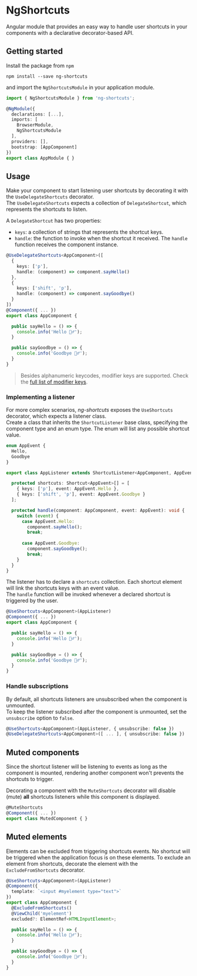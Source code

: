 # NgShortcuts

Angular module that provides an easy way to handle user shortcuts in your components with a
declarative decorator-based API.

## Getting started

Install the package from `npm` 
```
npm install --save ng-shortcuts
```

and import the `NgShortcutsModule` in your application module.

```typescript
import { NgShortcutsModule } from 'ng-shortcuts';

@NgModule({
  declarations: [...],
  imports: [
    BrowserModule,
    NgShortcutsModule
  ],
  providers: [],
  bootstrap: [AppComponent]
})
export class AppModule { }
```

## Usage

Make your component to start listening user shortcuts by decorating it with the `UseDelegateShortcuts` decorator.  
The `UseDelegateShortcuts` expects a collection of `DelegateShortcut`, which represents the shortcuts to listen.

A `DelegateShortcut` has two properties:
- `keys`: a collection of strings that represents the shortcut keys.
- `handle`: the function to invoke when the shortcut it received.
The `handle` function receives the component instance.

```typescript
@UseDelegateShortcuts<AppComponent>([
  {
    keys: ['p'],
    handle: (component) => component.sayHello()
  },
  {
    keys: ['shift', 'p'],
    handle: (component) => component.sayGoodbye()
  }
])
@Component({ ... })
export class AppComponent {

  public sayHello = () => {
    console.info('Hello 🙋‍♂️');
  }

  public sayGoodbye = () => {
    console.info('Goodbye 🙋‍♂️');
  }
}
```

> Besides alphanumeric keycodes, modifier keys are supported. Check the [full list of modifier keys](https://www.w3.org/TR/DOM-Level-3-Events-key/#keys-modifier).

### Implementing a listener

For more complex scenarios, *ng-shortcuts* exposes the `UseShortcuts` decorator, which expects a listener class.  
Create a class that inherits the `ShortcutListener` base class, specifying the component type and an enum type. The enum will list any possible shortcut value.

```typescript
enum AppEvent {
  Hello,
  Goodbye
}

export class AppListener extends ShortcutListener<AppComponent, AppEvent> {

  protected shortcuts: Shortcut<AppEvent>[] = [
    { keys: ['p'], event: AppEvent.Hello },
    { keys: ['shift', 'p'], event: AppEvent.Goodbye }
  ];

  protected handle(component: AppComponent, event: AppEvent): void {
    switch (event) {
      case AppEvent.Hello:
        component.sayHello();
        break;
    
      case AppEvent.Goodbye:
        component.sayGoodbye();
        break;
    }
  }
}
```
The listener has to declare a `shortcuts` collection. Each shortcut element will link the shortcuts keys with an event value.  
The `handle` function will be invoked whenever a declared shortcut is triggered by the user.

```typescript
@UseShortcuts<AppComponent>(AppListener)
@Component({ ... })
export class AppComponent {

  public sayHello = () => {
    console.info('Hello 🙋‍♂️');
  }

  public sayGoodbye = () => {
    console.info('Goodbye 🙋‍♂️');
  }
}
```

### Handle subscriptions

By default, all shortcuts listeners are unsubscribed when the component is unmounted.  
To keep the listener subscribed after the component is unmounted, set the `unsubscribe` option to `false`.

```typescript
@UseShortcuts<AppComponent>(AppListener, { unsubscribe: false })
@UseDelegateShortcuts<AppComponent>([ ... ], { unsubscribe: false })
```

## Muted components

Since the shortcut listener will be listening to events as long as the component is mounted,
rendering another component won't prevents the shortcuts to trigger.

Decorating a component with the `MuteShortcuts` decorator will disable (mute) **all** shortcuts listeners
while this component is displayed.

```typescript
@MuteShortcuts
@Component({ ... })
export class MutedComponent { }
```

## Muted elements

Elements can be excluded from triggering shortcuts events. No shortcut will be triggered when the application focus is on these elements.
To exclude an element from shortcuts, decorate the element with the `ExcludeFromShortcuts` decorator.

```typescript
@UseShortcuts<AppComponent>(AppListener)
@Component({
  template: `<input #myelement type="text">`
})
export class AppComponent {
  @ExcludeFromShortcuts()
  @ViewChild('myelement')
  excluded?: ElementRef<HTMLInputElement>;

  public sayHello = () => {
    console.info('Hello 🙋‍♂️');
  }

  public sayGoodbye = () => {
    console.info('Goodbye 🙋‍♂️');
  }
}
```
